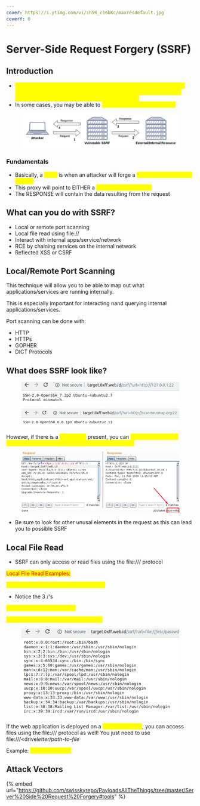 ```yaml
---
cover: https://i.ytimg.com/vi/ih5R_c16bKc/maxresdefault.jpg
coverY: 0
---
```


# Server-Side Request Forgery (SSRF)

## Introduction

* <mark style="color:yellow;">An attacker can expose internal network configurations and have the ability to reveal secrets and other information from internal network enumeration stemming from a vulnerable web app</mark>
* In some cases, you may be able to <mark style="color:yellow;">access other internal systems</mark>

<figure><img src="../../.gitbook/assets/image (2) (1) (1) (3) (1).png" alt=""><figcaption></figcaption></figure>

### Fundamentals

* Basically, a <mark style="color:yellow;">SSRF</mark> is when an attacker will forge a <mark style="color:yellow;">request that will act as a proxy</mark>
* This proxy will point to EITHER a <mark style="color:yellow;">local or remote source</mark>
* The RESPONSE will contain the data resulting from the request

## What can you do with SSRF?

* Local or remote port scanning
* Local file read using file://
* Interact with internal apps/service/network
* RCE by chaining services on the internal network
* Reflected XSS or CSRF

## Local/Remote Port Scanning

This technique will allow you to be able to map out what applications/services are running internally.

This is especially important for interacting nand querying internal applications/services.

Port scanning can be done with:

* HTTP
* HTTPs
* GOPHER
* DICT Protocols

## What does SSRF look like?

<figure><img src="../../.gitbook/assets/image (5) (7) (1).png" alt=""><figcaption></figcaption></figure>

<figure><img src="../../.gitbook/assets/image (9) (3) (3).png" alt=""><figcaption></figcaption></figure>

However, if there is a <mark style="color:yellow;">blind SSRF</mark> present, you can <mark style="color:yellow;">pay attention to the content-length, response time, or HTTP status code</mark>

<figure><img src="../../.gitbook/assets/image (4) (1) (1) (3).png" alt=""><figcaption></figcaption></figure>

* Be sure to look for other unusal elements in the request as this can lead you to possible SSRF

## Local File Read

* SSRF can only access or read files using the file:/// protocol

<mark style="color:red;">Local File Read Examples:</mark>&#x20;

<mark style="color:yellow;">`GET /?url=file:///etc/passwd HTTP/1.1`</mark>

* Notice the 3 /'s&#x20;

<mark style="color:yellow;">`GET /?url=file:/PathToFile`</mark>

<mark style="color:yellow;">`GET /?url=file://hostname/PathToFile`</mark>

<figure><img src="../../.gitbook/assets/image (1) (7) (2).png" alt=""><figcaption></figcaption></figure>

If the web application is deployed on a <mark style="color:yellow;">Windows server</mark>, you can access files using the file:/// protocol as well! You just need to use file:///\<driv&#x65;_&#x6C;etter/path-to-file_&#x20;

Example: <mark style="color:yellow;">file:///d:/hello.txt</mark>

## Attack Vectors

{% embed url="https://github.com/swisskyrepo/PayloadsAllTheThings/tree/master/Server%20Side%20Request%20Forgery#tools" %}
